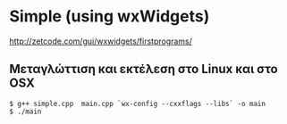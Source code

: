 # Simple (using wxWidgets)

<http://zetcode.com/gui/wxwidgets/firstprograms/>

## Μεταγλώττιση και εκτέλεση στο Linux και στο OSX

    $ g++ simple.cpp  main.cpp `wx-config --cxxflags --libs` -o main
    $ ./main

